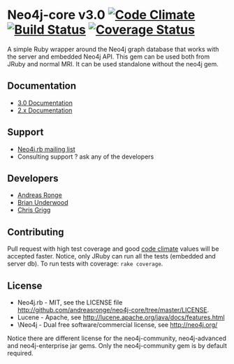 # Neo4j-core v3.0 [![Code Climate](https://codeclimate.com/github/andreasronge/neo4j-core.png)](https://codeclimate.com/github/andreasronge/neo4j-core) [![Build Status](https://travis-ci.org/neo4jrb/neo4j-core.png)](https://travis-ci.org/andreasronge/neo4j-core) [![Coverage Status](https://coveralls.io/repos/neo4jrb/neo4j-core/badge.png?branch=master)](https://coveralls.io/r/neo4jrb/neo4j-core?branch=master)

A simple Ruby wrapper around the Neo4j graph database that works with the server and embedded Neo4j API. This gem can be used both from JRuby and normal MRI.
It can be used standalone without the neo4j gem.

## Documentation

* [3.0 Documentation](https://github.com/andreasronge/neo4j-core/wiki)
* [2.x Documentation](https://github.com/andreasronge/neo4j-core/tree/v2.x)


## Support

* [Neo4j.rb mailing list](https://groups.google.com/forum/#!forum/neo4jrb)
* Consulting support ? ask any of the developers

## Developers

* [Andreas Ronge](https://github.com/andreasronge)
* [Brian Underwood](https://github.com/cheerfulstoic)
* [Chris Grigg](https://github.com/subvertallchris)


## Contributing

Pull request with high test coverage and good [code climate](https://codeclimate.com/github/andreasronge/neo4j-core) values will be accepted faster.
Notice, only JRuby can run all the tests (embedded and server db). To run tests with coverage: `rake coverage`.

## License
* Neo4j.rb - MIT, see the LICENSE file http://github.com/andreasronge/neo4j-core/tree/master/LICENSE.
* Lucene -  Apache, see http://lucene.apache.org/java/docs/features.html
* \Neo4j - Dual free software/commercial license, see http://neo4j.org/

Notice there are different license for the neo4j-community, neo4j-advanced and neo4j-enterprise jar gems.
Only the neo4j-community gem is by default required.
